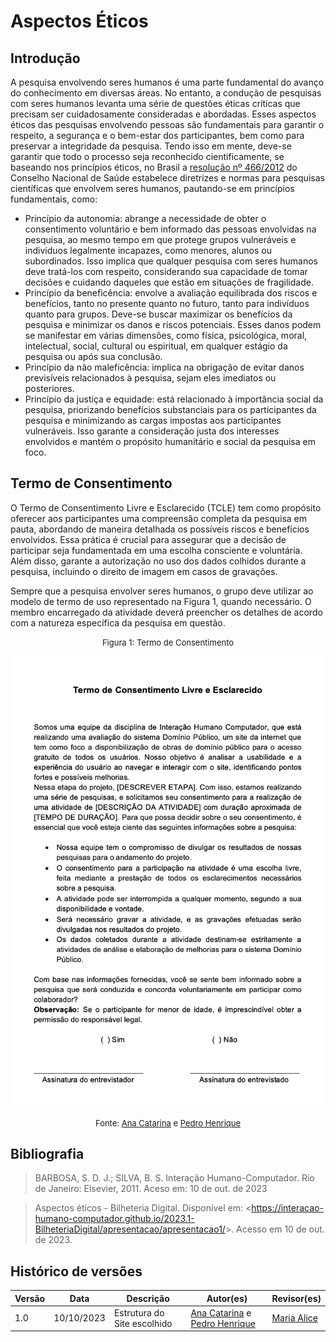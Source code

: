 # Aspectos Éticos



## Introdução

A pesquisa envolvendo seres humanos é uma parte fundamental do avanço do conhecimento em diversas áreas. No entanto, a condução de pesquisas com seres humanos levanta uma série de questões éticas críticas que precisam ser cuidadosamente consideradas e abordadas. Esses aspectos éticos das pesquisas envolvendo pessoas são fundamentais para garantir o respeito, a segurança e o bem-estar dos participantes, bem como para preservar a integridade da pesquisa. Tendo isso em mente, deve-se garantir que todo o processo seja reconhecido cientificamente, se baseando nos princípios éticos, no Brasil a [resolução nº 466/2012](../assets/aspectos-eticos/reso466.pdf) do Conselho Nacional de Saúde estabelece diretrizes e normas para pesquisas científicas que envolvem seres humanos, pautando-se em princípios fundamentais, como:

- Princípio da autonomia: abrange a necessidade de obter o consentimento voluntário e bem informado das pessoas envolvidas na pesquisa, ao mesmo tempo em que protege grupos vulneráveis e indivíduos legalmente incapazes, como menores, alunos ou subordinados. Isso implica que qualquer pesquisa com seres humanos deve tratá-los com respeito, considerando sua capacidade de tomar decisões e cuidando daqueles que estão em situações de fragilidade.
- Princípio da beneficência: envolve a avaliação equilibrada dos riscos e benefícios, tanto no presente quanto no futuro, tanto para indivíduos quanto para grupos. Deve-se buscar maximizar os benefícios da pesquisa e minimizar os danos e riscos potenciais. Esses danos podem se manifestar em várias dimensões, como física, psicológica, moral, intelectual, social, cultural ou espiritual, em qualquer estágio da pesquisa ou após sua conclusão.
- Princípio da não maleficência: implica na obrigação de evitar danos previsíveis relacionados à pesquisa, sejam eles imediatos ou posteriores.
- Princípio da justiça e equidade: está relacionado à importância social da pesquisa, priorizando benefícios substanciais para os participantes da pesquisa e minimizando as cargas impostas aos participantes vulneráveis. Isso garante a consideração justa dos interesses envolvidos e mantém o propósito humanitário e social da pesquisa em foco.



## Termo de Consentimento

O Termo de Consentimento Livre e Esclarecido (TCLE) tem como propósito oferecer aos participantes uma compreensão completa da pesquisa em pauta, abordando de maneira detalhada os possíveis riscos e benefícios envolvidos. Essa prática é crucial para assegurar que a decisão de participar seja fundamentada em uma escolha consciente e voluntária. Além disso, garante a autorização no uso dos dados colhidos durante a pesquisa, incluindo o direito de imagem em casos de gravações.

Sempre que a pesquisa envolver seres humanos, o grupo deve utilizar ao modelo de termo de uso representado na Figura 1, quando necessário. O membro encarregado da atividade deverá preencher os detalhes de acordo com a natureza específica da pesquisa em questão.

<center>

<font size="2"><p style="text-align: center">Figura 1: Termo de Consentimento</p></font>

![Figura 1: Termo de consentimento.](../assets/aspectos-eticos/TermoDeConsentimento.png)

<font size="2"><p style="text-align: center">Fonte: [Ana Catarina](https://github.com/an4catarina) e [Pedro Henrique](https://github.com/pedro-hsf) </p></font>

</center>



## Bibliografia

> BARBOSA, S. D. J.; SILVA, B. S. Interação Humano-Computador. Rio de Janeiro: Elsevier, 2011. Aceso em: 10 de out. de 2023

> Aspectos éticos - Bilheteria Digital. Disponível em: <<https://interacao-humano-computador.github.io/2023.1-BilheteriaDigital/apresentacao/apresentacao1/>>. Acesso em 10 de out. de 2023.



## Histórico de versões

| Versão | Data       | Descrição                   | Autor(es)                                                                                       | Revisor(es) |
| ------ | ---------- | --------------------------- | ----------------------------------------------------------------------------------------------- | ----------- |
| 1.0    | 10/10/2023 | Estrutura do Site escolhido | [Ana Catarina](https://github.com/an4catarina) e [Pedro Henrique](https://github.com/pedro-hsf) |   [Maria Alice](https://github.com/Maliz30)           |
